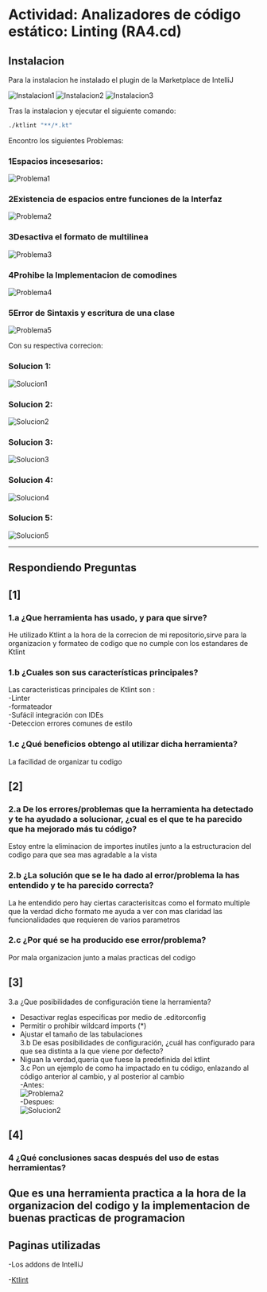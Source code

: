 # Actividad: Analizadores de código estático: Linting (RA4.cd)

## Instalacion 
Para la instalacion he instalado el plugin de la Marketplace de IntelliJ  

![Instalacion1](imagenes/instalandor(2).png)
![Instalacion2](imagenes/instalandor(1).png)
![Instalacion3](imagenes/instalandor(3).png)

Tras la instalacion y ejecutar el siguiente comando:  
```bash 
./ktlint "**/*.kt"
```
Encontro los siguientes Problemas:  

### 1Espacios incesesarios:  
![Problema1](imagenes/codigo_a_corregir1.png)  
### 2Existencia de espacios entre funciones de la Interfaz  
![Problema2](imagenes/codigo_a_corregir2.png)  
### 3Desactiva el formato de multilinea  
![Problema3](imagenes/codigo_a_corregir3.png)  
### 4Prohibe la Implementacion de comodines
![Problema4](imagenes/codigo_a_corregir4.png)  
### 5Error de Sintaxis y escritura de una clase  
![Problema5](imagenes/codigo_a_corregir5.png)  

Con su respectiva correcion:  

### Solucion 1:  
![Solucion1](imagenes/codigo_corregido(1).png)  
### Solucion 2:  
![Solucion2](imagenes/codigo_corregido(2).png)  
### Solucion 3:  
![Solucion3](imagenes/codigo_corregido(3).png)  
### Solucion 4:  
![Solucion4](imagenes/codigo_corregido(4).png)  
### Solucion 5:  
![Solucion5](imagenes/codigo_corregido(5).png)  

---

## Respondiendo Preguntas

## [1]  
### 1.a ¿Que herramienta has usado, y para que sirve?   
  He utilizado Ktlint a la hora de la correcion de mi repositorio,sirve para la organizacion y formateo de codigo que no cumple con los estandares de Ktlint  
### 1.b ¿Cuales son sus características principales?  
 Las caracteristicas principales de Ktlint son :     
 -Linter    
 -formateador       
 -Sufácil integración con IDEs    
 -Deteccion errores comunes de estilo    

### 1.c ¿Qué beneficios obtengo al utilizar dicha herramienta?  
La facilidad de organizar tu codigo  
## [2]  
### 2.a De los errores/problemas que la herramienta ha detectado y te ha ayudado a solucionar, ¿cual es el que te ha parecido que ha mejorado más tu código?  
  Estoy entre la eliminacion de importes inutiles junto a la estructuracion del codigo para que sea mas agradable a la vista  
### 2.b ¿La solución que se le ha dado al error/problema la has entendido y te ha parecido correcta?  
  La he entendido pero hay ciertas caracterisitcas como el formato multiple que la verdad dicho formato me ayuda a ver con mas claridad las funcionalidades que requieren de varios parametros
### 2.c ¿Por qué se ha producido ese error/problema? 
  Por mala organizacion junto a malas practicas del codigo
## [3]  
3.a ¿Que posibilidades de configuración tiene la herramienta?   
- Desactivar reglas especificas por medio de .editorconfig  
- Permitir o prohibir wildcard imports (*)  
- Ajustar el tamaño de las tabulaciones   
3.b De esas posibilidades de configuración, ¿cuál has configurado para que sea distinta a la que viene por defecto?  
- Niguan la verdad,queria que fuese la predefinida del ktlint        
3.c Pon un ejemplo de como ha impactado en tu código, enlazando al código anterior al cambio, y al posterior al cambio  
-Antes:  
![Problema2](imagenes/codigo_a_corregir2.png)  
-Despues:  
![Solucion2](imagenes/codigo_corregido(2).png)      
## [4]    
### 4 ¿Qué conclusiones sacas después del uso de estas herramientas?  
Que es una herramienta practica a la hora de la organizacion del codigo y la implementacion de buenas practicas de programacion
---

## Paginas utilizadas

-Los addons de IntelliJ

-[Ktlint](https://pinterest.github.io/ktlint/latest/)

